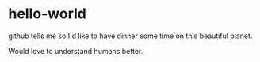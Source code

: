 # hello-world
github tells me so
I'd like to have dinner some time on this beautiful planet.

Would love to understand humans better.
